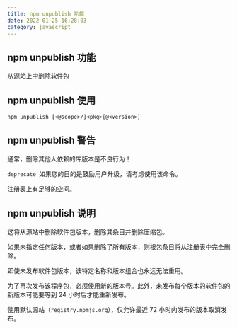 ```yaml
---
title: npm unpublish 功能
date: 2022-01-25 16:28:03
category: javascript
---
```

## npm unpublish 功能

从源站上中删除软件包

## npm unpublish 使用

`npm unpublish [<@scope>/]<pkg>[@<version>]`

## npm unpublish 警告

通常，删除其他人依赖的库版本是不良行为！

`deprecate `如果您的目的是鼓励用户升级，请考虑使用该命令。

注册表上有足够的空间。

## npm unpublish 说明

这将从源站中删除软件包版本，删除其条目并删除压缩包。

如果未指定任何版本，或者如果删除了所有版本，则根包条目将从注册表中完全删除。

即使未发布软件包版本，该特定名称和版本组合也永远无法重用。

为了再次发布该程序包，必须使用新的版本号。此外，未发布每个版本的软件包的新版本可能要等到 24 小时后才能重新发布。

使用默认源站（`registry.npmjs.org`），仅允许最近 72 小时内发布的版本取消发布。